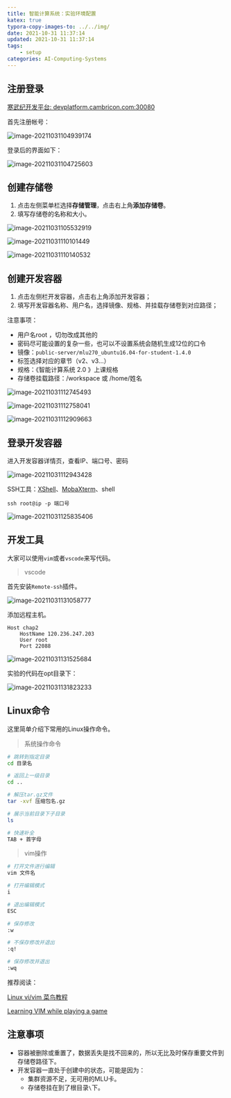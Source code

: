 ```yaml
---
title: 智能计算系统：实验环境配置
katex: true
typora-copy-images-to: ../../img/
date: 2021-10-31 11:37:14
updated: 2021-10-31 11:37:14
tags:
	- setup
categories: AI-Computing-Systems
---
```




<!-- more -->

## 注册登录

[寒武纪开发平台: devplatform.cambricon.com:30080](http://devplatform.cambricon.com:30080/)

首先注册帐号：

![image-20211031104939174](https://img.sanzo.top/img/znjs/image-20211031104939174.png)

登录后的界面如下：

![image-20211031104725603](https://img.sanzo.top/img/znjs/image-20211031104725603.png)



## 创建存储卷

1. 点击左侧菜单栏选择**存储管理**，点击右上角**添加存储卷**。
2. 填写存储卷的名称和大小。



![image-20211031105532919](https://img.sanzo.top/img/znjs/image-20211031105532919.png)



![image-20211031110101449](https://img.sanzo.top/img/znjs/image-20211031110101449.png)



![image-20211031110140532](https://img.sanzo.top/img/znjs/image-20211031110140532.png)







## 创建开发容器

1. 点击左侧栏开发容器，点击右上角添加开发容器；
2. 填写开发容器名称、用户名，选择镜像、规格、并挂载存储卷到对应路径；

注意事项：

- 用户名root ，切勿改成其他的
- 密码尽可能设置的复杂一些，也可以不设置系统会随机生成12位的口令
- 镜像：`public-server/mlu270_ubuntu16.04-for-student-1.4.0`
- 标签选择对应的章节（v2、v3...）
- 规格：《智能计算系统 2.0 》上课规格
- 存储卷挂载路径：/workspace 或 /home/姓名



![image-20211031112745493](https://img.sanzo.top/img/znjs/image-20211031112745493.png)



![image-20211031112758041](https://img.sanzo.top/img/znjs/image-20211031112758041.png)



![image-20211031112909663](https://img.sanzo.top/img/znjs/image-20211031112909663.png)







## 登录开发容器

进入开发容器详情页，查看IP、端口号、密码

![image-20211031112943428](https://img.sanzo.top/img/znjs/image-20211031112943428.png)



SSH工具：[XShell](https://www.netsarang.com/en/xshell/)、[MobaXterm](https://mobaxterm.mobatek.net/download-home-edition.html)、shell

 `ssh root@ip -p 端口号`

![image-20211031125835406](https://img.sanzo.top/img/znjs/image-20211031125835406.png)



## 开发工具

大家可以使用`vim`或者`vscode`来写代码。

> vscode

首先安装`Remote-ssh`插件。

![image-20211031131058777](https://img.sanzo.top/img/znjs/image-20211031131058777.png)



添加远程主机。

```shell
Host chap2
    HostName 120.236.247.203
    User root
    Port 22088
```

![image-20211031131525684](https://img.sanzo.top/img/znjs/image-20211031131525684.png)



实验的代码在opt目录下：

![image-20211031131823233](https://img.sanzo.top/img/znjs/image-20211031131823233.png)





## Linux命令

这里简单介绍下常用的Linux操作命令。

> 系统操作命令

```bash
# 跳转到指定目录
cd 目录名

# 返回上一级目录
cd ..

# 解压tar.gz文件
tar -xvf 压缩包名.gz

# 展示当前目录下子目录
ls

# 快速补全
TAB + 首字母
```





> vim操作

```bash
# 打开文件进行编辑
vim 文件名

# 打开编辑模式
i

# 退出编辑模式
ESC

# 保存修改
:w

# 不保存修改并退出
:q!

# 保存修改并退出
:wq
```

推荐阅读：

[Linux vi/vim 菜鸟教程](https://www.runoob.com/linux/linux-vim.html)

[Learning VIM while playing a game](https://vim-adventures.com/)



## 注意事项

- 容器被删除或重置了，数据丢失是找不回来的，所以无比及时保存重要文件到存储卷路径下。
- 开发容器一直处于创建中的状态，可能是因为：
  - 集群资源不足，无可用的MLU卡。
  - 存储卷挂在到了根目录`\`下。



<!-- Q.E.D. -->


